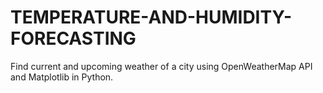 # TEMPERATURE-AND-HUMIDITY-FORECASTING
Find current and upcoming weather of a city using OpenWeatherMap API and Matplotlib in Python.
